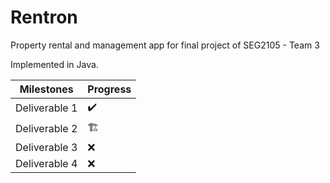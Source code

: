 # Rentron
Property rental and management app for final project of SEG2105 - Team 3

Implemented in Java.

Milestones | Progress  
---------|----------
Deliverable 1   |✔️
Deliverable 2    |🏗️
Deliverable 3   |❌
Deliverable 4    |❌
